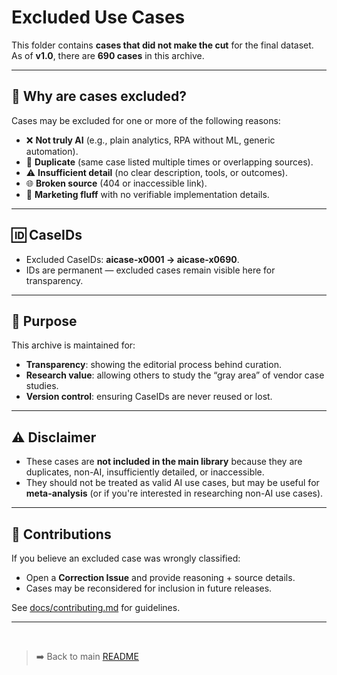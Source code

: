 # Excluded Use Cases

This folder contains **cases that did not make the cut** for the final dataset.  
As of **v1.0**, there are **690 cases** in this archive.

---

## 📌 Why are cases excluded?
Cases may be excluded for one or more of the following reasons:
- ❌ **Not truly AI** (e.g., plain analytics, RPA without ML, generic automation).
- 🔁 **Duplicate** (same case listed multiple times or overlapping sources).
- ⚠️ **Insufficient detail** (no clear description, tools, or outcomes).
- 🌐 **Broken source** (404 or inaccessible link).
- 📝 **Marketing fluff** with no verifiable implementation details.

---

## 🆔 CaseIDs
- Excluded CaseIDs: **aicase-x0001 → aicase-x0690**.
- IDs are permanent — excluded cases remain visible here for transparency.

---

## 🧾 Purpose
This archive is maintained for:
- **Transparency**: showing the editorial process behind curation.
- **Research value**: allowing others to study the “gray area” of vendor case studies.
- **Version control**: ensuring CaseIDs are never reused or lost.

---

## ⚠️ Disclaimer
- These cases are **not included in the main library** because they are duplicates, non-AI, insufficiently detailed, or inaccessible.
- They should not be treated as valid AI use cases, but may be useful for **meta-analysis** (or if you're interested in researching non-AI use cases).

---

## 🙌 Contributions
If you believe an excluded case was wrongly classified:
- Open a **Correction Issue** and provide reasoning + source details.  
- Cases may be reconsidered for inclusion in future releases.

See [docs/contributing.md](../docs/contributing.md) for guidelines.

---
<br>

> ➡️ Back to main [README](../README.md)